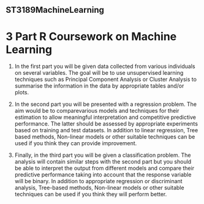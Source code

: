 ## ST3189MachineLearning
# 3 Part R Coursework on Machine Learning

1. In the first part you will be given data collected from various individuals on several variables. The goal will be to use unsupervised learning techniques such as Principal Component Analysis or Cluster Analysis to summarise the information in the data by appropriate tables and/or plots.

2. In the second part you will be presented with a regression problem. The aim would be to comparevarious models and techniques for their estimation to allow meaningful interpretation and competitive predictive performance. The latter should be assessed by appropriate experiments based on training and test datasets. In addition to linear regression, Tree based methods, Non-linear models or other suitable techniques can be used if you think they can provide improvement.

3. Finally, in the third part you will be given a classification problem. The analysis will contain similar steps with the second part but you should be able to interpret the output from different models and compare their predictive performance taking into account that the response variable will be binary. In addition to appropriate regression or discriminant analysis, Tree-based methods, Non-linear models or other suitable techniques can be used if you think they will perform better.
